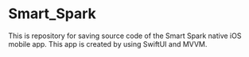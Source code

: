 # Smart_Spark
This is repository for saving source code of the Smart Spark native iOS mobile app. This app is created by using SwiftUI and MVVM.
